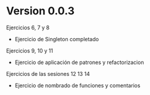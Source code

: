 # Version 0.0.3

Ejercicios 6, 7 y 8
- Ejercicio de Singleton completado

Ejercicios 9, 10 y 11
- Ejercicio de aplicación de patrones y refactorizacion

Ejercicios de las sesiones 12 13 14
- Ejercicio de nombrado de funciones y comentarios
